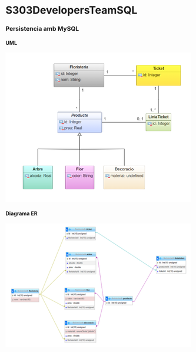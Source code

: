 # S303DevelopersTeamSQL
<H3> Persistencia amb MySQL</H3>
<h4> UML </h4>
<img src="uml.png">
<h4> Diagrama ER</h4>
<img src="er.png">
